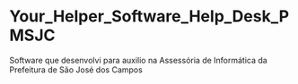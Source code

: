 # Your_Helper_Software_Help_Desk_PMSJC
Software que desenvolvi para auxilio na Assessória de Informática da Prefeitura de São José dos Campos
